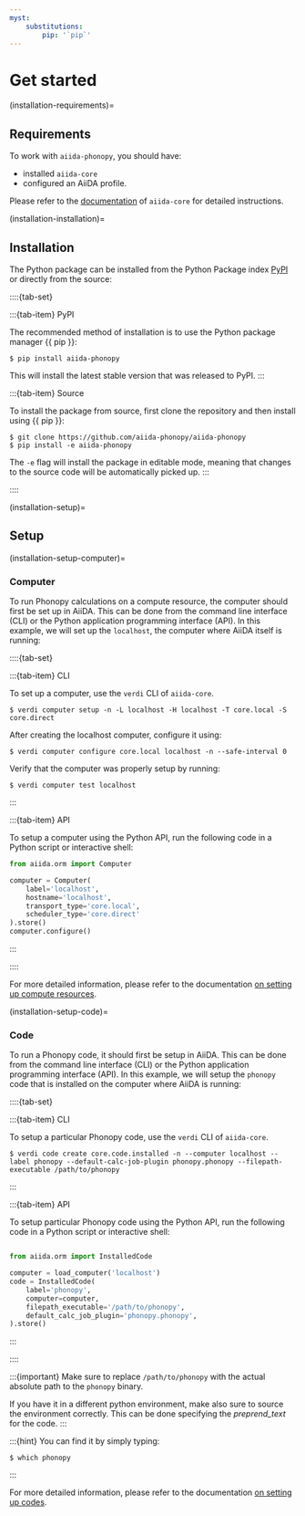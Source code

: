 ```yaml
---
myst:
    substitutions:
        pip: '`pip`'
---
```


# Get started

(installation-requirements)=

## Requirements

To work with `aiida-phonopy`, you should have:

- installed `aiida-core`
- configured an AiiDA profile.

Please refer to the
[documentation](https://aiida.readthedocs.io/projects/aiida-core/en/latest/intro/get_started.html)
of `aiida-core` for detailed instructions.

(installation-installation)=

## Installation

The Python package can be installed from the Python Package index [PyPI](https://pypi.org/) or directly from the source:

::::{tab-set}

:::{tab-item} PyPI

The recommended method of installation is to use the Python package manager {{ pip }}:

```console
$ pip install aiida-phonopy
```

This will install the latest stable version that was released to PyPI.
:::

:::{tab-item} Source

To install the package from source, first clone the repository and then install using {{ pip }}:

```console
$ git clone https://github.com/aiida-phonopy/aiida-phonopy
$ pip install -e aiida-phonopy
```

The ``-e`` flag will install the package in editable mode, meaning that changes to the source code will be automatically picked up.
:::

::::

(installation-setup)=

## Setup

(installation-setup-computer)=

### Computer

To run Phonopy calculations on a compute resource, the computer should first be set up in AiiDA.
This can be done from the command line interface (CLI) or the Python application programming interface (API).
In this example, we will set up the `localhost`, the computer where AiiDA itself is running:

::::{tab-set}

:::{tab-item} CLI

To set up a computer, use the ``verdi`` CLI of ``aiida-core``.

```console
$ verdi computer setup -n -L localhost -H localhost -T core.local -S core.direct
```

After creating the localhost computer, configure it using:

```console
$ verdi computer configure core.local localhost -n --safe-interval 0
```

Verify that the computer was properly setup by running:

```console
$ verdi computer test localhost
```
:::

:::{tab-item} API

To setup a computer using the Python API, run the following code in a Python script or interactive shell:

```python
from aiida.orm import Computer

computer = Computer(
    label='localhost',
    hostname='localhost',
    transport_type='core.local',
    scheduler_type='core.direct'
).store()
computer.configure()
```
:::

::::

For more detailed information, please refer to the documentation [on setting up compute resources](https://aiida.readthedocs.io/projects/aiida-core/en/latest/howto/run_codes.html#how-to-set-up-a-computer).

(installation-setup-code)=

### Code

To run a Phonopy code, it should first be setup in AiiDA.
This can be done from the command line interface (CLI) or the Python application programming interface (API).
In this example, we will setup the `phonopy` code that is installed on the computer where AiiDA is running:

::::{tab-set}

:::{tab-item} CLI

To setup a particular Phonopy code, use the ``verdi`` CLI of ``aiida-core``.

```console
$ verdi code create core.code.installed -n --computer localhost --label phonopy --default-calc-job-plugin phonopy.phonopy --filepath-executable /path/to/phonopy
```
:::

:::{tab-item} API

To setup particular Phonopy code using the Python API, run the following code in a Python script or interactive shell:

```python

from aiida.orm import InstalledCode

computer = load_computer('localhost')
code = InstalledCode(
    label='phonopy',
    computer=computer,
    filepath_executable='/path/to/phonopy',
    default_calc_job_plugin='phonopy.phonopy',
).store()
```
:::

::::

:::{important}
Make sure to replace `/path/to/phonopy` with the actual absolute path to the `phonopy` binary.

If you have it in a different python environment, make also sure to source the environment correctly.
This can be done specifying the *preprend_text* for the code.
:::

:::{hint}
You can find it by simply typing:

```console
$ which phonopy
```
:::

For more detailed information, please refer to the documentation [on setting up codes](https://aiida.readthedocs.io/projects/aiida-core/en/latest/howto/run_codes.html#how-to-setup-a-code).
